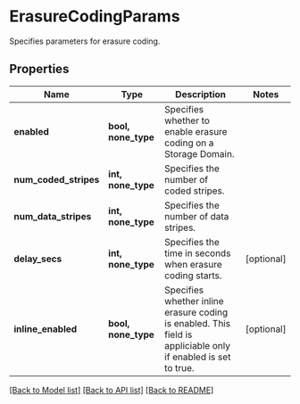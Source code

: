 # ErasureCodingParams

Specifies parameters for erasure coding.

## Properties
Name | Type | Description | Notes
------------ | ------------- | ------------- | -------------
**enabled** | **bool, none_type** | Specifies whether to enable erasure coding on a Storage Domain. | 
**num_coded_stripes** | **int, none_type** | Specifies the number of coded stripes. | 
**num_data_stripes** | **int, none_type** | Specifies the number of data stripes. | 
**delay_secs** | **int, none_type** | Specifies the time in seconds when erasure coding starts. | [optional] 
**inline_enabled** | **bool, none_type** | Specifies whether inline erasure coding is enabled. This field is appliciable only if enabled is set to true. | [optional] 

[[Back to Model list]](../README.md#documentation-for-models) [[Back to API list]](../README.md#documentation-for-api-endpoints) [[Back to README]](../README.md)


